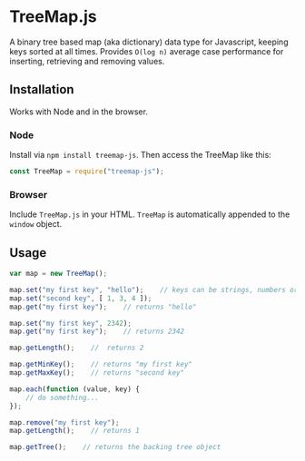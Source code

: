 # TreeMap.js
A binary tree based map (aka dictionary) data type for Javascript, keeping keys sorted at all times. Provides `O(log n)` average case performance for inserting, retrieving and removing values.

## Installation
Works with Node and in the browser.

### Node
Install via `npm install treemap-js`. Then access the TreeMap like this:

```javascript
const TreeMap = require("treemap-js");
```

### Browser
Include `TreeMap.js` in your HTML. `TreeMap` is automatically appended to the `window` object.

## Usage
```javascript
var map = new TreeMap();

map.set("my first key", "hello");    // keys can be strings, numbers or booleans. Values can be any data type
map.set("second key", [ 1, 3, 4 ]);
map.get("my first key");    // returns "hello"

map.set("my first key", 2342);
map.get("my first key");    // returns 2342

map.getLength();    //  returns 2

map.getMinKey();    // returns "my first key"
map.getMaxKey();    // returns "second key"

map.each(function (value, key) {
    // do something...
});

map.remove("my first key");
map.getLength();    // returns 1

map.getTree();    // returns the backing tree object
```
